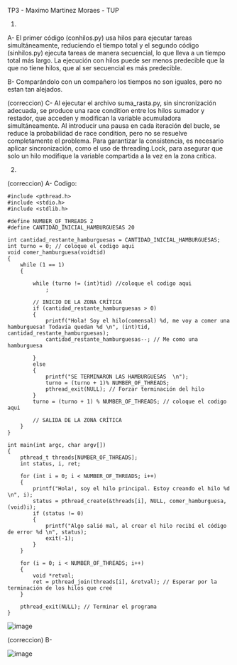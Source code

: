 TP3 - Maximo Martinez Moraes - TUP

1)

A- El primer código (conhilos.py) usa hilos para ejecutar tareas simultáneamente, reduciendo el tiempo total y el segundo código (sinhilos.py) ejecuta tareas de manera secuencial, lo que lleva a un tiempo total más largo. La ejecución con hilos puede ser menos predecible que la que no tiene hilos, que al ser secuencial es más predecible.

B- Comparándolo con un compañero los tiempos no son iguales, pero no estan tan alejados.

(correccion) C- Al ejecutar el archivo suma_rasta.py, sin sincronización adecuada, se produce una race condition entre los hilos sumador y restador, que acceden y modifican la variable acumuladora simultáneamente. Al introducir una pausa en cada iteración del bucle, se reduce la probabilidad de race condition, pero no se resuelve completamente el problema. Para garantizar la consistencia, es necesario aplicar sincronización, como el uso de threading.Lock, para asegurar que solo un hilo modifique la variable compartida a la vez en la zona crítica.

2)
(correccion) A- Codigo:

```
#include <pthread.h>
#include <stdio.h>
#include <stdlib.h>

#define NUMBER_OF_THREADS 2
#define CANTIDAD_INICIAL_HAMBURGUESAS 20

int cantidad_restante_hamburguesas = CANTIDAD_INICIAL_HAMBURGUESAS;
int turno = 0; // coloque el codigo aqui
void comer_hamburguesa(voidtid)
{
    while (1 == 1)
    {

        while (turno != (int)tid) //coloque el codigo aqui
            ; 

        // INICIO DE LA ZONA CRÍTICA
        if (cantidad_restante_hamburguesas > 0)
        {
            printf("Hola! Soy el hilo(comensal) %d, me voy a comer una hamburguesa! Todavía quedan %d \n", (int)tid, cantidad_restante_hamburguesas);
            cantidad_restante_hamburguesas--; // Me como una hamburguesa

        }
        else
        {
            printf("SE TERMINARON LAS HAMBURGUESAS  \n");
            turno = (turno + 1)% NUMBER_OF_THREADS;
            pthread_exit(NULL); // Forzar terminación del hilo
        }
        turno = (turno + 1) % NUMBER_OF_THREADS; // coloque el codigo aqui

        // SALIDA DE LA ZONA CRÍTICA
    }
}

int main(int argc, char argv[])
{
    pthread_t threads[NUMBER_OF_THREADS];
    int status, i, ret;

    for (int i = 0; i < NUMBER_OF_THREADS; i++)
    {
        printf("Hola!, soy el hilo principal. Estoy creando el hilo %d \n", i);
        status = pthread_create(&threads[i], NULL, comer_hamburguesa, (void)i);
        if (status != 0)
        {
            printf("Algo salió mal, al crear el hilo recibí el código de error %d \n", status);
            exit(-1);
        }
    }

    for (i = 0; i < NUMBER_OF_THREADS; i++)
    {
        void *retval;
        ret = pthread_join(threads[i], &retval); // Esperar por la terminación de los hilos que creé
    }

    pthread_exit(NULL); // Terminar el programa
}
```
![image](https://github.com/MaximoMM/ASO2024TPs/assets/167033604/95b16502-7558-4f02-bdcc-93b4107662e3)

(correccion) B-

![image](https://github.com/MaximoMM/ASO2024TPs/assets/167033604/d73d0939-c7a4-486d-8041-00b8c011eae3)
